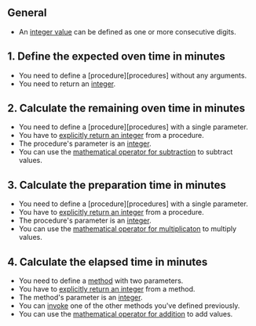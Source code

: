 ## General

- An [integer value][integers] can be defined as one or more consecutive digits.

## 1. Define the expected oven time in minutes

- You need to define a [procedure][procedures] without any arguments.
- You need to return an [integer][integers].

## 2. Calculate the remaining oven time in minutes

- You need to define a [procedure][procedures] with a single parameter.
- You have to [explicitly return an integer][return] from a procedure.
- The procedure's parameter is an [integer][integers].
- You can use the [mathematical operator for subtraction][operators] to subtract values.

## 3. Calculate the preparation time in minutes

- You need to define a [procedure][procedures] with a single parameter.
- You have to [explicitly return an integer][return] from a procedure.
- The procedure's parameter is an [integer][integers].
- You can use the [mathematical operator for multiplicaton][operators] to multiply values.

## 4. Calculate the elapsed time in minutes

- You need to define a [method][methods] with two parameters.
- You have to [explicitly return an integer][return] from a method.
- The method's parameter is an [integer][integers].
- You can [invoke][invocation] one of the other methods you've defined previously.
- You can use the [mathematical operator for addition][operators] to add values.

[methods]: https://docs.microsoft.com/en-us/dotnet/csharp/methods
[return]: https://docs.microsoft.com/en-us/dotnet/csharp/language-reference/keywords/return
[operators]: https://docs.microsoft.com/en-us/dotnet/csharp/language-reference/operators/arithmetic-operators#addition-operator-
[integers]: https://docs.microsoft.com/en-us/dotnet/api/system.int32?view=netcore-3.1#instantiating-an-int32-value
[invocation]: https://docs.microsoft.com/en-us/dotnet/csharp/methods#method-invocation

